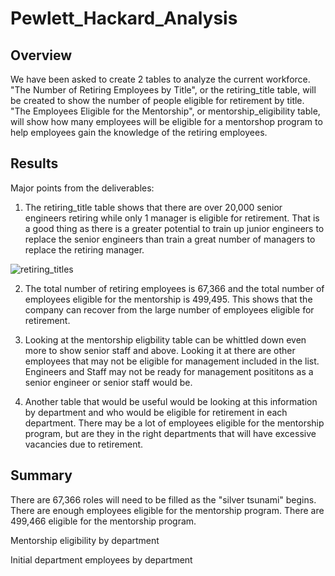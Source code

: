 # Pewlett_Hackard_Analysis

## Overview
We have been asked to create 2 tables to analyze the current workforce. "The Number of Retiring Employees by Title", or the retiring_title table, will be created to show the number of people eligible for retirement by title.  "The Employees Eligible for the Mentorship", or mentorship_eligibility table, will show how many employees will be eligible for a mentorshop program to help employees gain the knowledge of the retiring employees.

## Results
Major points from the deliverables:
1. The retiring_title table shows that there are over 20,000 senior engineers retiring while only 1 manager is eligible for retirement.  That is a good thing as there is a greater potential to train up junior engineers to replace the senior engineers than train a great number of managers to replace the retiring manager.

![retiring_titles](https://user-images.githubusercontent.com/86331812/138560347-2938f6f5-1b41-4fe6-bcd0-9a824b13bae2.png)

2. The total number of retiring employees is 67,366 and the total number of employees eligible for the mentorship is 499,495.  This shows that the company can recover from the large number of employees eligible for retirement. 

3. Looking at the mentorship eligbility table can be whittled down even more to show senior staff and above.  Looking it at there are other employees that may not be eligible for management included in the list.  Engineers and Staff may not be ready for management posititons as a senior engineer or senior staff would be.

4. Another table that would be useful would be looking at this information by department and who would be eligible for retirement in each department. There may be a lot of employees eligible for the mentorship program, but are they in the right departments that will have excessive vacancies due to retirement.

## Summary
There are 67,366 roles will need to be filled as the "silver tsunami" begins.  
There are enough employees eligible for the mentorship program.  There are 499,466 eligible for the mentorship program. 

Mentorship eligibility by department

Initial department employees by department
